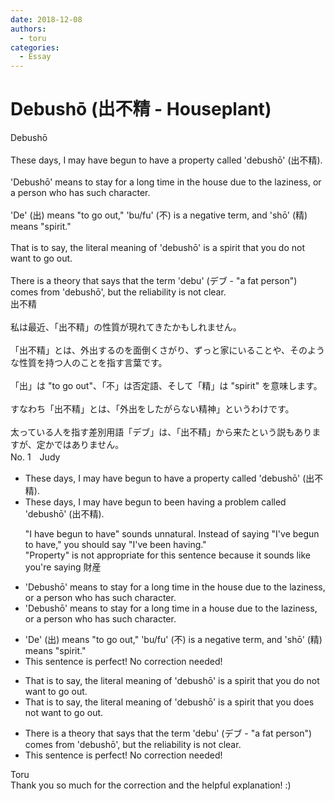 ```yaml
---
date: 2018-12-08
authors:
  - toru
categories:
  - Essay
---
```


<h1 id="subject_show">Debushō (出不精 - Houseplant)</h1>
<div class="date" hidden>Dec 8, 2018 18:44</div>
<div id="post"><div id="body_show_ori">
Debushō<br/><br/>These days, I may have begun to have a property called 'debushō' (出不精).<br/><br/>'Debushō' means to stay for a long time in the house due to the laziness, or a person who has such character.<br/><br/>'De' (出) means "to go out," 'bu/fu' (不) is a negative term, and 'shō' (精) means "spirit."<br/><br/>That is to say, the literal meaning of 'debushō' is a spirit that you do not want to go out.<br/><br/>There is a theory that says that the term 'debu' (デブ - "a fat person") comes from 'debushō', but the reliability is not clear.
</div></div>

<!-- more -->

<div id="post_ja"><div id="body_show_mo">
出不精<br/><br/>私は最近、「出不精」の性質が現れてきたかもしれません。<br/><br/>「出不精」とは、外出するのを面倒くさがり、ずっと家にいることや、そのような性質を持つ人のことを指す言葉です。<br/><br/>「出」は "to go out"、「不」は否定語、そして「精」は "spirit" を意味します。<br/><br/>すなわち「出不精」とは、「外出をしたがらない精神」というわけです。<br/><br/>太っている人を指す差別用語「デブ」は、「出不精」から来たという説もありますが、定かではありません。
</div></div>
<div id="block"><div class="first_name"> No. 1　<span class="just_name">Judy</span></div><div id="block2">
<ul class="correction_field">
<li class="incorrect">These days, I may have begun to have a property called 'debushō' (出不精).</li>
<li class="corrected correct">
<span class="sline">These days,</span> I may have <span class="sline">begun</span> <span class="sline">to</span> <span class="f_blue">been</span> <span class="f_blue">having</span> a <span class="f_blue">problem</span> called 'debushō' (出不精).
<p class="correction_comment">"I have begun to have" sounds unnatural. Instead of saying "I've begun to have," you should say "I've been having." <br/>"Property" is not appropriate for this sentence because it sounds like you're saying 財産</p>
</li>
</ul>
<ul class="correction_field">
<li class="incorrect">'Debushō' means to stay for a long time in the house due to the laziness, or a person who has such character.</li>
<li class="corrected correct">
'Debushō' means to stay for a long time in <span class="f_blue">a</span> house due to <span class="sline">the</span> laziness, or a person who has such character.
</li>
</ul>
<ul class="correction_field">
<li class="incorrect">'De' (出) means "to go out," 'bu/fu' (不) is a negative term, and 'shō' (精) means "spirit."</li>
<li class="corrected perfect">This sentence is perfect! No correction needed!</li>
</ul>
<ul class="correction_field">
<li class="incorrect">That is to say, the literal meaning of 'debushō' is a spirit that you do not want to go out.</li>
<li class="corrected correct">
That is to say, the literal meaning of 'debushō' is a spirit that <span class="sline">you</span> <span class="f_blue">does</span> not want to go out.
</li>
</ul>
<ul class="correction_field">
<li class="incorrect">There is a theory that says that the term 'debu' (デブ - "a fat person") comes from 'debushō', but the reliability is not clear.</li>
<li class="corrected perfect">This sentence is perfect! No correction needed!</li>
</ul>
</div><div class="name"><span class="just_name">Toru</span><br>
Thank you so much for the correction and the helpful explanation! :)
</div>
</div>
